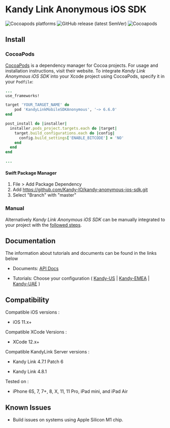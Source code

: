 # Kandy Link Anonymous iOS SDK

<p>
    <img alt="Cocoapods platforms" src="https://img.shields.io/cocoapods/p/KandyLinkMobileSDKAnonymous">
    <img alt="GitHub release (latest SemVer)" src="https://img.shields.io/github/v/release/kandy-io/kandy-anonymous-ios-sdk">
    <img alt="Cocoapods" src="https://img.shields.io/cocoapods/v/KandyLinkMobileSDKAnonymous">
</p>

## Install

### CocoaPods

[CocoaPods](https://cocoapods.org/pods/KandyLinkMobileSDKAnonymous) is a dependency manager for Cocoa projects. For usage and installation instructions, visit their website. To integrate *Kandy Link Anonymous iOS SDK* into your Xcode project using CocoaPods, specify it in your `Podfile`:

```ruby
...
use_frameworks!

target 'YOUR_TARGET_NAME' do
    pod 'KandyLinkMobileSDKAnonymous', '~> 6.6.0'
end

post_install do |installer|
  installer.pods_project.targets.each do |target|
    target.build_configurations.each do |config|
      config.build_settings['ENABLE_BITCODE'] = 'NO'
    end
  end
end

...
```

#### Swift Package Manager
1. File > Add Package Dependency
2. Add https://github.com/Kandy-IO/kandy-anonymous-ios-sdk.git
3. Select "Branch" with "master"

### Manual

Alternatively *Kandy Link Anonymous iOS SDK* can be manually integrated to your project with the [followed steps](https://kandy-io.github.io/kandy-link-ios-sdk/tutorials/#/?id=manual-installation-after-v5170). 

## Documentation

The information about tutorials and documents can be found in the links below

* Documents: [API Docs](https://kandy-io.github.io/kandy-anonymous-ios-sdk/docs)

* Tutorials: Choose your configuration ( [Kandy-US](https://kandy-io.github.io/kandy-anonymous-ios-sdk/tutorials/?SUBSCRIPTIONFQDN=webrtc-na.kandy.io&WEBSOCKETFQDN=webrtc-na.kandy.io&ICESERVER1=turn-na-1.kandy.io&ICESERVER2=turn-na-2.kandy.io) | [Kandy-EMEA](https://kandy-io.github.io/kandy-anonymous-ios-sdk/tutorials/?SUBSCRIPTIONFQDN=webrtc-em.kandy.io&WEBSOCKETFQDN=webrtc-em.kandy.io&ICESERVER1=turn-em-1.kandy.io&ICESERVER2=turn-em-2.kandy.io) | [Kandy-UAE](https://kandy-io.github.io/kandy-anonymous-ios-sdk/tutorials/?SUBSCRIPTIONFQDN=ct-webrtc.etisalat.ae&WEBSOCKETFQDN=ct-webrtc.etisalat.ae&ICESERVER1=ct-turn1.etisalat.ae&ICESERVER2=ct-turn2.etisalat.ae) )

## Compatibility

Compatible iOS versions :

* iOS 11.x+

Compatible XCode Versions :

* XCode 12.x+

Compatible KandyLink Server versions :

* Kandy Link 4.7.1 Patch 6

* Kandy Link 4.8.1

Tested on :

* iPhone 6S, 7, 7+, 8, X, 11, 11 Pro, iPad mini, and iPad Air

## Known Issues

* Build issues on systems using Apple Silicon M1 chip.
